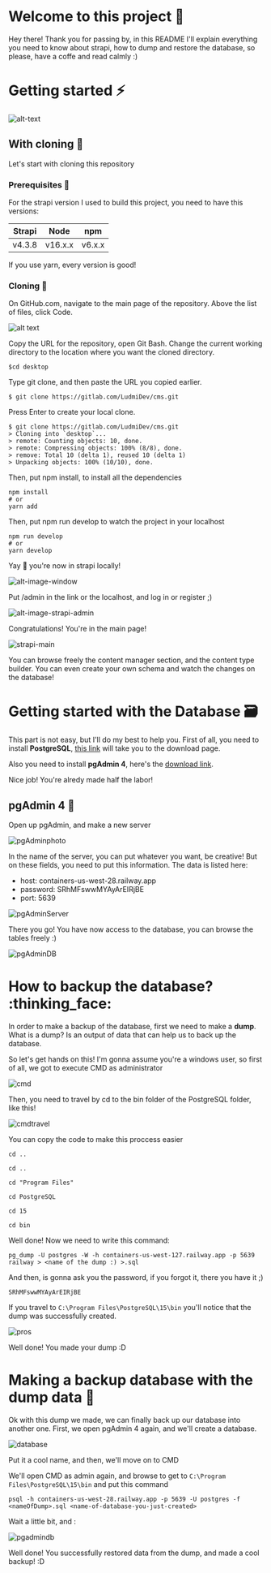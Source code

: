 # Welcome to this project :tada:

Hey there! Thank you for passing by, in this README I'll explain everything you need to know about strapi, how to dump and restore the database, so please, have a coffe and read calmly :) 

# Getting started :zap:
![alt-text](https://repository-images.githubusercontent.com/43441403/97069080-d012-11ea-9317-a871d5105486)


## With cloning :busts_in_silhouette:

Let's start with cloning this repository 

### Prerequisites :wrench:
 For the strapi version I used to build this project, you need to have this versions:

| Strapi | Node | npm|
| ------ | ------ |  ------|
|     v4.3.8   |     v16.x.x   |  v6.x.x|

If you use yarn, every version is good!

### Cloning :busts_in_silhouette:
On GitHub.com, navigate to the main page of the repository. Above the list of files, click Code.

![alt text](https://docs.github.com/assets/cb-20363/images/help/repository/code-button.png)

Copy the URL for the repository, open Git Bash. Change the current working directory to the location where you want the cloned directory.

```
$cd desktop

```
Type git clone, and then paste the URL you copied earlier.
```
$ git clone https://gitlab.com/LudmiDev/cms.git

```
Press Enter to create your local clone.

```
$ git clone https://gitlab.com/LudmiDev/cms.git
> Cloning into `desktop`...
> remote: Counting objects: 10, done.
> remote: Compressing objects: 100% (8/8), done.
> remove: Total 10 (delta 1), reused 10 (delta 1)
> Unpacking objects: 100% (10/10), done.
```
Then, put npm install, to install all the dependencies

```
npm install 
# or 
yarn add 
```
Then, put npm run develop to watch the project in your localhost

```
npm run develop
# or
yarn develop
```
Yay :tada: you're now in strapi locally!

![alt-image-window](https://res.cloudinary.com/dweiaqd6l/image/upload/v1674081982/imagen_2023-01-18_194620654_puzjhg.png)

Put /admin in the link or the localhost, and log in or register ;)

![alt-image-strapi-admin](https://res.cloudinary.com/dweiaqd6l/image/upload/v1674082156/imagen_2023-01-18_194914112_jpjxju.png)

Congratulations! You're in the main page!

![strapi-main](https://res.cloudinary.com/dweiaqd6l/image/upload/v1674082248/imagen_2023-01-18_195046488_loveqn.png)

You can browse freely the content manager section, and the content type builder. You can even create your own schema and watch the changes on the database!

# Getting started with the Database :card_file_box:
This part is not easy, but I'll do my best to help you.
First of all, you need to install **PostgreSQL**, [this link](https://www.postgresql.org/download/) will take you to the download page.

Also you need to install **pgAdmin 4**, here's the [download link](https://www.pgadmin.org/download/).

Nice job! You're alredy made half the labor!

## pgAdmin 4 :construction_worker:
Open up pgAdmin, and make a new server

![pgAdminphoto](https://res.cloudinary.com/dweiaqd6l/image/upload/v1674662340/Captura_ltvivq.png)

In the name of the server, you can put whatever you want, be creative! But on these fields, you need to put this information.
The data is listed here:

- host: containers-us-west-28.railway.app
- password: SRhMFswwMYAyArEIRjBE
- port: 5639


![pgAdminServer](https://res.cloudinary.com/dweiaqd6l/image/upload/v1674663720/asasas_yj36e2.png)

There you go! You have now access to the database, you can browse the tables freely :)

![pgAdminDB](https://res.cloudinary.com/dweiaqd6l/image/upload/v1674663834/pasoaps_xsyzt5.png)

# How to backup the database? :thinking_face:

In order to make a backup of the database, first we need to make a **dump**. 
What is a dump? Is an output of data that can help us to back up the database. 

So let's get hands on this!
I'm gonna assume you're a windows user, so first of all, we got to execute CMD as administrator

![cmd](https://res.cloudinary.com/dweiaqd6l/image/upload/v1674233752/open-cmd-with-admin-rights_bgmvqy.png)

Then, you need to travel by cd to the bin folder of the PostgreSQL folder, like this!


![cmdtravel](https://res.cloudinary.com/dweiaqd6l/image/upload/v1674233892/assaasassa_hfacme.png)

You can copy the code to make this proccess easier


```
cd ..

cd ..

cd "Program Files"

cd PostgreSQL

cd 15

cd bin
```
Well done! Now we need to write this command: 

```
pg_dump -U postgres -W -h containers-us-west-127.railway.app -p 5639 railway > <name of the dump :) >.sql

```
And then, is gonna ask you the password, if you forgot it, there you have it ;)
```
SRhMFswwMYAyArEIRjBE

```

If you travel to 
```C:\Program Files\PostgreSQL\15\bin```
you'll notice that the dump was successfully created.

![pros](https://res.cloudinary.com/dweiaqd6l/image/upload/v1674234433/assasssss_jl2djn.png)

Well done! You made your dump :D

# Making a backup database with the dump data :hammer:

Ok with this dump we made, we can finally back up our database into another one.
First, we open pgAdmin 4 again, and we'll create a database.

![database](https://res.cloudinary.com/dweiaqd6l/image/upload/v1674663984/asasassdffgg_ufe3dv.png)

Put it a cool name, and then, we'll move on to CMD

We'll open CMD as admin again, and browse to get to ```C:\Program Files\PostgreSQL\15\bin```
and put this command

```
psql -h containers-us-west-28.railway.app -p 5639 -U postgres -f <nameOfDump>.sql <name-of-database-you-just-created>
```
Wait a little bit, and :

![pgadmindb](https://res.cloudinary.com/dweiaqd6l/image/upload/v1674235017/nice_done_gw0vqh.png)

Well done! You successfully restored data from the dump, and made a cool backup! :D



